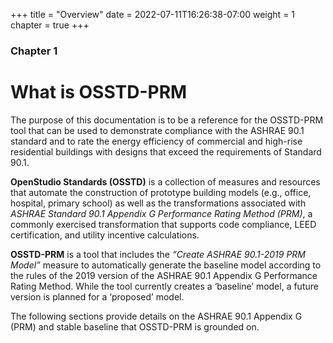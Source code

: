 +++
title = "Overview"
date = 2022-07-11T16:26:38-07:00
weight = 1
chapter = true
+++

### Chapter 1

# What is OSSTD-PRM

The purpose of this documentation is to be a reference for the OSSTD-PRM tool that can be used to demonstrate compliance with the ASHRAE 90.1 standard and to rate the energy efficiency of commercial and high-rise residential buildings with designs that exceed the requirements of Standard 90.1.

**OpenStudio Standards (OSSTD)** is a collection of measures and resources that automate the construction of prototype building models (e.g., office, hospital, primary school) as well as the transformations associated with *ASHRAE Standard 90.1 Appendix G Performance Rating Method (PRM)*, a commonly exercised transformation that supports code compliance, LEED certification, and utility incentive calculations.

**OSSTD-PRM** is a tool that includes the *“Create ASHRAE 90.1-2019 PRM Model”* measure to automatically generate the baseline model according to the rules of the 2019 version of the ASHRAE 90.1 Appendix G Performance Rating Method. 
While the tool currently creates a ‘baseline’ model, a future version is planned for a ‘proposed’ model. 

The following sections provide details on the ASHRAE 90.1 Appendix G (PRM) and stable baseline that OSSTD-PRM is grounded on.

